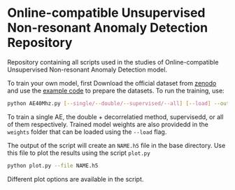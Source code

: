 # Online-compatible Unsupervised Non-resonant Anomaly Detection Repository

Repository containing all scripts used in the studies of Online-compatible Unsupervised Non-resonant Anomaly Detection model.

To train your own model, first Download the official dataset from [zenodo](https://zenodo.org/record/5046389#.YNyFtRMzZqt) and use the [example code](https://github.com/mpp-hep/ADC2021-examplecode) to prepare the datasets. To run the training, use:

```bash
python AE40Mhz.py [--single/--double/--supervised/--all] [--load] --out NAME
```

To train a single AE, the double + decorrelatied method, supervisedd, or all of them respectively. Trained model weights are also providedd in the ```weights``` folder that can be loaded using the ```--load``` flag. 

The output of the script will create an ```NAME.h5``` file in the base directory. Use this file to plot the results using the script ```plot.py```

```bash
python plot.py --file NAME.h5
```

Different plot options are available in the script.
